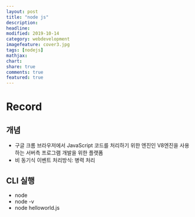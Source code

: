 ```yaml
---
layout: post
title: "node js"
description: 
headline: 
modified: 2019-10-14
category: webdevelopment
imagefeature: cover3.jpg
tags: [nodejs]
mathjax: 
chart: 
share: true
comments: true
featured: true
---
```


# Record
## 개념
- 구글 크롬 브라우저에서 JavaScript 코드를 처리하기 위한 엔진인 V8엔진을 사용하는 서버측 프로그램 개발을 위한 플랫폼
- 비 동기식 이벤트 처리방식: 병력 처리

## CLI 실행
- node
- node -v 
- node helloworld.js